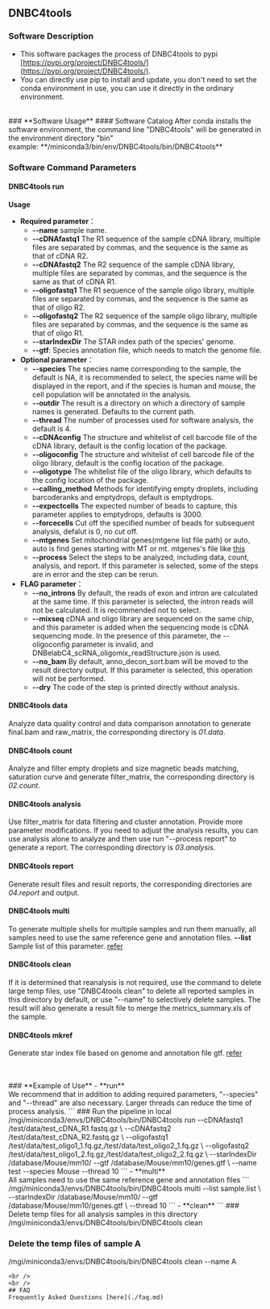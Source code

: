 ## **DNBC4tools**

### **Software Description**
- This software packages the process of DNBC4tools to pypi [https://pypi.org/project/DNBC4tools/](https://pypi.org/project/DNBC4tools/).
- You can directly use pip to install and update, you don't need to set the conda environment in use, you can use it directly in the ordinary environment.

<br />
### **Software Usage**
#### Software Catalog
 After conda installs the software environment, the command line "DNBC4tools" will be generated in the environment directory "bin"
<br /> example: **/miniconda3/bin/env/DNBC4tools/bin/DNBC4tools**
<br />

### Software Command Parameters
#### **DNBC4tools run**

**Usage**

- **Required parameter**：
  - **--name** sample name.
  - **--cDNAfastq1** The R1 sequence of the sample cDNA library, multiple files are separated by commas, and the sequence is the same as that of cDNA R2.
  - **--cDNAfastq2** The R2 sequence of the sample cDNA library, multiple files are separated by commas, and the sequence is the same as that of cDNA R1.
  - **--oligofastq1** The R1 sequence of the sample oligo library, multiple files are separated by commas, and the sequence is the same as that of oligo R2.
  - **--oligofastq2** The R2 sequence of the sample oligo library, multiple files are separated by commas, and the sequence is the same as that of oligo R1.
  - **--starIndexDir** The STAR index path of the species' genome.
  - **--gtf**: Species annotation file, which needs to match the genome file.
- **Optional parameter**：
    - **--species** The species name corresponding to the sample, the default is NA, it is recommended to select, the species name will be displayed in the report, and if the species is human and mouse, the cell population will be annotated in the analysis.
    -  **--outdir** The result is a directory on which a directory of sample names is generated. Defaults to the current path.
    - **--thread** The number of processes used for software analysis, the default is 4.
    -  **--cDNAconfig** The structure and whitelist of cell barcode file of the cDNA library, default is the config location of the package.
    - **--oligoconfig** The structure and whitelist of cell barcode file of the oligo library, default is the config location of the package.
    - **--oligotype** The whitelist file of the oligo library, which defaults to the config location of the package.
    - **--calling_method** Methods for identifying empty droplets, including barcoderanks and emptydrops, default is emptydrops. 
    - **--expectcells** The expected number of beads to capture, this parameter applies to emptydrops, defaults is 3000.
    - **--forcecells** Cut off the specified number of beads for subsequent analysis, defalut is 0, no cut off.
    - **--mtgenes** Set mitochondrial genes(mtgene list file path) or auto, auto is find genes starting with MT or mt. mtgenes's file like [this](../gene.list)
    - **--process** Select the steps to be analyzed, including data, count, analysis, and report. If this parameter is selected, some of the steps are in error and the step can be rerun.
- **FLAG parameter**：
    - **--no_introns** By default, the reads of exon and intron are calculated at the same time. If this parameter is selected, the intron reads will not be calculated. It is recommended not to select.
    - **--mixseq** cDNA and oligo library are sequenced on the same chip, and this parameter is added when the sequencing mode is cDNA sequencing mode. In the presence of this parameter, the --oligoconfig parameter is invalid, and DNBelabC4_scRNA_oligomix_readStructure.json is used.
    - **--no_bam** By default, anno_decon_sort.bam will be moved to the result directory output. If this parameter is selected, this operation will not be performed.
    - **--dry** The code of the step is printed directly without analysis.



#### **DNBC4tools data** 

Analyze data quality control and data comparison annotation to generate final.bam and raw_matrix, the corresponding directory is *01.data*.

#### **DNBC4tools count** 

Analyze and filter empty droplets and size magnetic beads matching, saturation curve and generate filter_matrix, the corresponding directory is *02.count*.

#### **DNBC4tools analysis** 

Use filter_matrix for data filtering and cluster annotation. Provide more parameter modifications. If you need to adjust the analysis results, you can use analysis alone to analyze and then use run "--process report" to generate a report. The corresponding directory is *03.analysis*.

#### **DNBC4tools report** 

Generate result files and result reports, the corresponding directories are *04.report* and output.

#### **DNBC4tools multi** 

To generate multiple shells for multiple samples and run them manually, all samples need to use the same reference gene and annotation files.
**--list** Sample list of this parameter. [refer](../list.md)

#### **DNBC4tools clean**

 If it is determined that reanalysis is not required, use the command to delete large temp files, use "DNBC4tools clean" to delete all reported samples in this directory by default, or use "--name" to selectively delete samples. The result will also generate a result file to merge the metrics_summary.xls of the sample.

#### **DNBC4tools mkref** 

Generate star index file based on genome and annotation file gtf. [refer](../database.md)

<br />
<br />
### **Example of Use**
- **run** 
<br /> We recommend that in addition to adding required parameters, "--species" and "--thread" are also necessary. Larger threads can reduce the time of process analysis.
```
### Run the pipeline in local
/mgi/miniconda3/envs/DNBC4tools/bin/DNBC4tools run --cDNAfastq1 /test/data/test_cDNA_R1.fastq.gz \
--cDNAfastq2 /test/data/test_cDNA_R2.fastq.gz \
--oligofastq1 /test/data/test_oligo1_1.fq.gz,/test/data/test_oligo2_1.fq.gz \
--oligofastq2 /test/data/test_oligo1_2.fq.gz,/test/data/test_oligo2_2.fq.gz \
--starIndexDir /database/Mouse/mm10/ --gtf /database/Mouse/mm10/genes.gtf \
--name test --species Mouse --thread 10
```
- **multi**
<br /> All samples need to use the same reference gene and annotation files
```
/mgi/miniconda3/envs/DNBC4tools/bin/DNBC4tools multi --list sample.list \
--starIndexDir /database/Mouse/mm10/ --gtf /database/Mouse/mm10/genes.gtf \
--thread 10
```
- **clean**
```
### Delete temp files for all analysis samples in this directory
/mgi/miniconda3/envs/DNBC4tools/bin/DNBC4tools clean

### Delete the temp files of sample A
/mgi/miniconda3/envs/DNBC4tools/bin/DNBC4tools clean --name A
```
<br />
<br />
## FAQ
Frequently Asked Questions [here](./faq.md)
